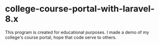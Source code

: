 # college-course-portal-with-laravel-8.x
This program is created for educational purposes.
I made a demo of my college's course portal, hope that code serve to others.
